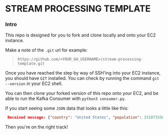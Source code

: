 
# STREAM PROCESSING TEMPLATE

### Intro

This repo is designed for you to fork and clone locally and onto your EC2 instance.

Make a note of the `.git` url for example:

> `https://github.com/<YOUR_GH_USERNAME>/stream-processing-template.git`

Once you have reached the step by way of SSH'ing into your EC2 instance, you should have `GIT` installed. You can check by running the command `git --version` in your EC2 shell.

You can then clone your forked version of this repo onto your EC2, and be able to run the Kafka Consumer with `python3 consumer.py`.

If you start seeing some `JSON` data that looks a little like this:

``` json
 Received message: {"country": "United States", "population": 331073550, "monster_name": "GIANT-VULTURE", "damage": 90000, "updated_population": 330983550, "percent_loss": 0.108, "ts": "2023-10-03 14:53:14.488663"}
```

Then you're on the right track!